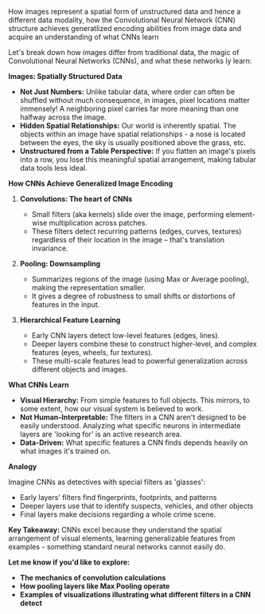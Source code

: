 How images represent a spatial form of unstructured data and hence a different data modality, how the Convolutional Neural Network (CNN) structure achieves generatlized encoding abilities from image data and acquire an understanding of what CNNs learn

Let's break down how images differ from traditional data, the magic of Convolutional Neural Networks (CNNs), and  what these networks ly learn:

**Images: Spatially Structured Data**

* **Not Just Numbers:** Unlike tabular data, where order can often be shuffled without much consequence, in images, pixel locations matter immensely! A  neighboring pixel carries far more  meaning than one halfway across the image.
* **Hidden Spatial Relationships:**  Our world is inherently spatial. The objects within an image have spatial relationships - a nose is located between the eyes, the sky is usually positioned  above the grass, etc.
* **Unstructured from a Table Perspective:**   If you  flatten an image's pixels into a row, you lose this meaningful spatial arrangement, making tabular data tools less ideal.

**How CNNs Achieve Generalized Image Encoding**

1. **Convolutions: The heart of CNNs**
   * Small filters (aka kernels)  slide over the image, performing element-wise multiplication across patches.
   * These filters detect recurring patterns (edges, curves, textures) regardless of their location in the image – that's translation invariance.

2. **Pooling: Downsampling**
   * Summarizes regions of the image  (using  Max or Average pooling), making the representation smaller. 
   * It gives a degree of robustness to small shifts or distortions of features in the input.

3. **Hierarchical Feature Learning**
   * Early CNN layers detect low-level features (edges, lines).
   * Deeper layers combine these to construct higher-level, and complex features (eyes, wheels, fur textures).
   * These multi-scale features lead to powerful generalization across different objects and images.

**What CNNs Learn**

* **Visual Hierarchy:** From simple features to full objects. This mirrors, to some extent, how our visual system is believed to work.
* **Not Human-Interpretable:** The  filters in a CNN aren't  designed to be easily understood. Analyzing what specific neurons in intermediate layers are 'looking for' is an active research area. 
* **Data-Driven:** What specific features a CNN finds  depends heavily on what images it's trained on. 

**Analogy** 

Imagine CNNs as detectives with special filters as 'glasses':

* Early layers' filters find fingerprints, footprints, and patterns
* Deeper layers use that to identify suspects, vehicles, and other objects
* Final layers make decisions regarding a whole crime scene.

**Key Takeaway:** CNNs excel because they  understand the spatial arrangement of visual elements, learning  generalizable features  from examples - something standard neural networks cannot easily do.

**Let me know if you'd like to explore:**

* **The mechanics of convolution calculations**
* **How pooling layers like Max Pooling operate**
* **Examples of visualizations illustrating what different filters in a CNN detect** 
